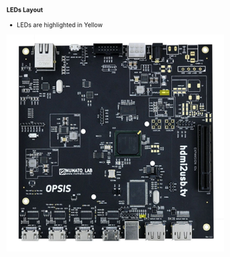 #### LEDs Layout

 * <span class="hi-yellow">LEDs</span> are highlighted in <span class="hi-yellow">Yellow</span>

![LEDs on the Opsis](/img/highlights/LEDs.jpg)
